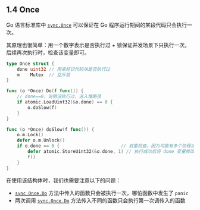 ## 1.4 Once

Go 语言标准库中 [`sync.Once`](https://draveness.me/golang/tree/sync.Once) 可以保证在 Go 程序运行期间的某段代码只会执行一次。

其原理也很简单：用一个数字表示是否执行过 + 锁保证并发场景下只执行一次。后续再次执行时，检查该变量即可。

```go
type Once struct {
    done uint32 // 用来标识代码块是否执行过
    m    Mutex  // 互斥锁
}

func (o *Once) Do(f func()) {
    // done==0，说明没执行过，进入慢路径
    if atomic.LoadUint32(&o.done) == 0 {
        o.doSlow(f)
    }
}

func (o *Once) doSlow(f func()) {
    o.m.Lock()
    defer o.m.Unlock()
    if o.done == 0 {                       // 双重检查。因为可能有多个协程进入慢路径。第一个协程执行完毕后，后面的协程按顺序还能获取锁，此时再判断一次
        defer atomic.StoreUint32(&o.done, 1) // 执行成功后将 done 变量修改为1
        f()
    }
}
```

在使用该结构体时，我们也需要注意以下的问题：

- [`sync.Once.Do`](https://draveness.me/golang/tree/sync.Once.Do) 方法中传入的函数只会被执行一次，哪怕函数中发生了 `panic`
- 两次调用 [`sync.Once.Do`](https://draveness.me/golang/tree/sync.Once.Do) 方法传入不同的函数只会执行第一次调传入的函数


